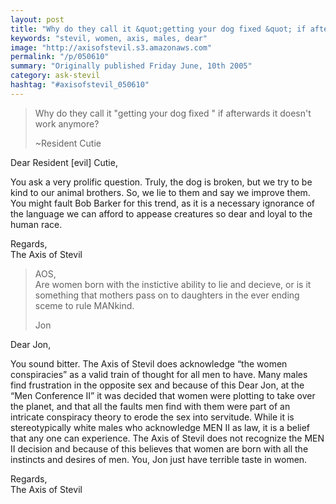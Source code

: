 ```yaml
---
layout: post
title: "Why do they call it &quot;getting your dog fixed &quot; if afterwards it doesn&#039;t work anymore?"
keywords: "stevil, women, axis, males, dear"
image: "http://axisofstevil.s3.amazonaws.com"
permalink: "/p/050610"
summary: "Originally published Friday June, 10th 2005"
category: ask-stevil
hashtag: "#axisofstevil_050610"
---
```


> Why do they call it "getting your dog fixed " if afterwards it doesn't work anymore?
> 
> ~Resident Cutie

Dear Resident [evil] Cutie,

You ask a very prolific question. Truly, the dog is broken, but we try to be kind to our animal brothers. So, we lie to them and say we improve them. You might fault Bob Barker for this trend, as it is a necessary ignorance of the language we can afford to appease creatures so dear and loyal to the human race.

Regards,  
The Axis of Stevil

> AOS,  
> Are women born with the instictive ability to lie and decieve, or is it something that mothers pass on to daughters in the ever ending sceme to rule MANkind.
> 
> Jon

Dear Jon,

You sound bitter. The Axis of Stevil does acknowledge “the women conspiracies” as a valid train of thought for all men to have. Many males find frustration in the opposite sex and because of this Dear Jon, at the “Men Conference II” it was decided that women were plotting to take over the planet, and that all the faults men find with them were part of an intricate conspiracy theory to erode the sex into servitude. While it is stereotypically white males who acknowledge MEN II as law, it is a belief that any one can experience. The Axis of Stevil does not recognize the MEN II decision and because of this believes that women are born with all the instincts and desires of men. You, Jon just have terrible taste in women.

Regards,  
The Axis of Stevil
